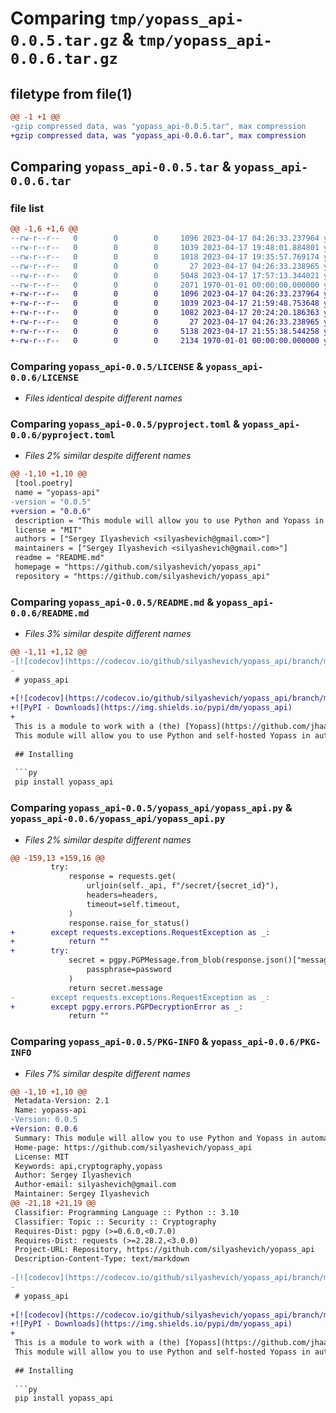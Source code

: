 # Comparing `tmp/yopass_api-0.0.5.tar.gz` & `tmp/yopass_api-0.0.6.tar.gz`

## filetype from file(1)

```diff
@@ -1 +1 @@
-gzip compressed data, was "yopass_api-0.0.5.tar", max compression
+gzip compressed data, was "yopass_api-0.0.6.tar", max compression
```

## Comparing `yopass_api-0.0.5.tar` & `yopass_api-0.0.6.tar`

### file list

```diff
@@ -1,6 +1,6 @@
--rw-r--r--   0        0        0     1096 2023-04-17 04:26:33.237964 yopass_api-0.0.5/LICENSE
--rw-r--r--   0        0        0     1039 2023-04-17 19:48:01.884801 yopass_api-0.0.5/pyproject.toml
--rw-r--r--   0        0        0     1018 2023-04-17 19:35:57.769174 yopass_api-0.0.5/README.md
--rw-r--r--   0        0        0       27 2023-04-17 04:26:33.238965 yopass_api-0.0.5/yopass_api/__init__.py
--rw-r--r--   0        0        0     5048 2023-04-17 17:57:13.344021 yopass_api-0.0.5/yopass_api/yopass_api.py
--rw-r--r--   0        0        0     2071 1970-01-01 00:00:00.000000 yopass_api-0.0.5/PKG-INFO
+-rw-r--r--   0        0        0     1096 2023-04-17 04:26:33.237964 yopass_api-0.0.6/LICENSE
+-rw-r--r--   0        0        0     1039 2023-04-17 21:59:48.753648 yopass_api-0.0.6/pyproject.toml
+-rw-r--r--   0        0        0     1082 2023-04-17 20:24:20.186363 yopass_api-0.0.6/README.md
+-rw-r--r--   0        0        0       27 2023-04-17 04:26:33.238965 yopass_api-0.0.6/yopass_api/__init__.py
+-rw-r--r--   0        0        0     5138 2023-04-17 21:55:38.544258 yopass_api-0.0.6/yopass_api/yopass_api.py
+-rw-r--r--   0        0        0     2134 1970-01-01 00:00:00.000000 yopass_api-0.0.6/PKG-INFO
```

### Comparing `yopass_api-0.0.5/LICENSE` & `yopass_api-0.0.6/LICENSE`

 * *Files identical despite different names*

### Comparing `yopass_api-0.0.5/pyproject.toml` & `yopass_api-0.0.6/pyproject.toml`

 * *Files 2% similar despite different names*

```diff
@@ -1,10 +1,10 @@
 [tool.poetry]
 name = "yopass-api"
-version = "0.0.5"
+version = "0.0.6"
 description = "This module will allow you to use Python and Yopass in automation projects"
 license = "MIT"
 authors = ["Sergey Ilyashevich <silyashevich@gmail.com>"]
 maintainers = ["Sergey Ilyashevich <silyashevich@gmail.com>"]
 readme = "README.md"
 homepage = "https://github.com/silyashevich/yopass_api"
 repository = "https://github.com/silyashevich/yopass_api"
```

### Comparing `yopass_api-0.0.5/README.md` & `yopass_api-0.0.6/README.md`

 * *Files 3% similar despite different names*

```diff
@@ -1,11 +1,12 @@
-[![codecov](https://codecov.io/github/silyashevich/yopass_api/branch/main/graph/badge.svg?token=YDY235VL6Q)](https://codecov.io/github/silyashevich/yopass_api)
-
 # yopass_api
 
+[![codecov](https://codecov.io/github/silyashevich/yopass_api/branch/main/graph/badge.svg?token=YDY235VL6Q)](https://codecov.io/github/silyashevich/yopass_api)
+![PyPI - Downloads](https://img.shields.io/pypi/dm/yopass_api)
+
 This is a module to work with a (the) [Yopass](https://github.com/jhaals/yopass) backend created by [Johan Haals](https://github.com/jhaals).
 This module will allow you to use Python and self-hosted Yopass in automation projects.
 
 ## Installing
 
 ```py
 pip install yopass_api
```

### Comparing `yopass_api-0.0.5/yopass_api/yopass_api.py` & `yopass_api-0.0.6/yopass_api/yopass_api.py`

 * *Files 2% similar despite different names*

```diff
@@ -159,13 +159,16 @@
         try:
             response = requests.get(
                 urljoin(self._api, f"/secret/{secret_id}"),
                 headers=headers,
                 timeout=self.timeout,
             )
             response.raise_for_status()
+        except requests.exceptions.RequestException as _:
+            return ""
+        try:
             secret = pgpy.PGPMessage.from_blob(response.json()["message"]).decrypt(
                 passphrase=password
             )
             return secret.message
-        except requests.exceptions.RequestException as _:
+        except pgpy.errors.PGPDecryptionError as _:
             return ""
```

### Comparing `yopass_api-0.0.5/PKG-INFO` & `yopass_api-0.0.6/PKG-INFO`

 * *Files 7% similar despite different names*

```diff
@@ -1,10 +1,10 @@
 Metadata-Version: 2.1
 Name: yopass-api
-Version: 0.0.5
+Version: 0.0.6
 Summary: This module will allow you to use Python and Yopass in automation projects
 Home-page: https://github.com/silyashevich/yopass_api
 License: MIT
 Keywords: api,cryptography,yopass
 Author: Sergey Ilyashevich
 Author-email: silyashevich@gmail.com
 Maintainer: Sergey Ilyashevich
@@ -21,18 +21,19 @@
 Classifier: Programming Language :: Python :: 3.10
 Classifier: Topic :: Security :: Cryptography
 Requires-Dist: pgpy (>=0.6.0,<0.7.0)
 Requires-Dist: requests (>=2.28.2,<3.0.0)
 Project-URL: Repository, https://github.com/silyashevich/yopass_api
 Description-Content-Type: text/markdown
 
-[![codecov](https://codecov.io/github/silyashevich/yopass_api/branch/main/graph/badge.svg?token=YDY235VL6Q)](https://codecov.io/github/silyashevich/yopass_api)
-
 # yopass_api
 
+[![codecov](https://codecov.io/github/silyashevich/yopass_api/branch/main/graph/badge.svg?token=YDY235VL6Q)](https://codecov.io/github/silyashevich/yopass_api)
+![PyPI - Downloads](https://img.shields.io/pypi/dm/yopass_api)
+
 This is a module to work with a (the) [Yopass](https://github.com/jhaals/yopass) backend created by [Johan Haals](https://github.com/jhaals).
 This module will allow you to use Python and self-hosted Yopass in automation projects.
 
 ## Installing
 
 ```py
 pip install yopass_api
```

